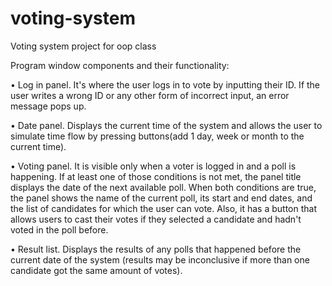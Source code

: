 # voting-system
Voting system project for oop class


Program window components and their functionality:


• Log in panel. 
It's where the user logs in to vote by inputting their ID. 
If the user writes a wrong ID or any other form of incorrect input, an error message pops up.

• Date panel. 
Displays the current time of the system and allows the user to simulate time flow by pressing buttons(add 1 day, week or month to the current time). 

• Voting panel. 
It is visible only when a voter is logged in and a poll is happening. 
If at least one of those conditions is not met, the panel title displays the date of the next available poll. 
When both conditions are true, the panel shows the name of the current poll, its start and end dates, and the list of candidates for which the user can vote. 
Also, it has a button that allows users to cast their votes if they selected a candidate and hadn't voted in the poll before.

• Result list. 
Displays the results of any polls that happened before the current date of the system 
(results may be inconclusive if more than one candidate got the same amount of votes). 
